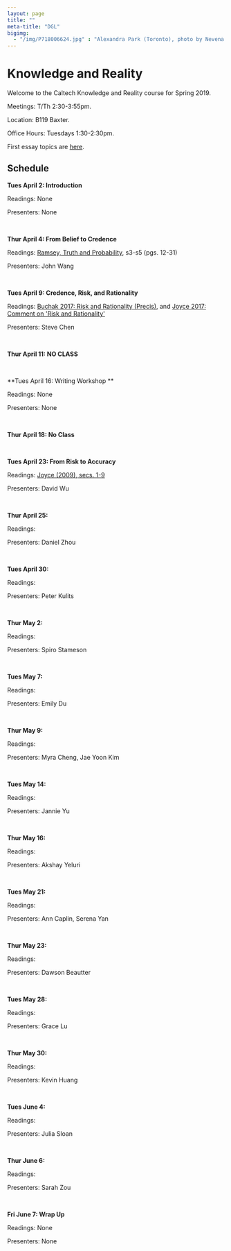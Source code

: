```yaml
---
layout: page 
title: ""
meta-title: "DGL"
bigimg:
  - "/img/P718006624.jpg" : "Alexandra Park (Toronto), photo by Nevena Novakovic (2017)"
---
```


# Knowledge and Reality 

Welcome to the Caltech Knowledge and Reality course for Spring 2019. 

Meetings: T/Th 2:30-3:55pm. 

Location: B119 Baxter.

Office Hours: Tuesdays 1:30-2:30pm. 

First essay topics are [here](essay1.md). 

## Schedule 

**Tues April 2: Introduction** 

Readings: None

Presenters: None

<br/>

**Thur April 4: From Belief to Credence**

Readings: [Ramsey, Truth and Probability](https://core.ac.uk/download/pdf/7048428.pdf), s3-s5 (pgs. 12-31)

Presenters: John Wang

<br/>

**Tues April 9: Credence, Risk, and Rationality** 

Readings: [Buchak 2017: Risk and Rationality (Precis)](BuchakPrecis.pdf), and [Joyce 2017: Comment on 'Risk and Rationality'](JoyceComment.pdf)

Presenters: Steve Chen

<br/>

**Thur April 11: NO CLASS** 

<br/>

**Tues April 16: Writing Workshop ** 

Readings: None 

Presenters: None

<br/>

**Thur April 18: No Class** 

<br/>

**Tues April 23: From Risk to Accuracy** 

Readings: [Joyce (2009), secs. 1-9](http://www-personal.umich.edu/~jjoyce/papers/aac.pdf)

Presenters: David Wu

<br/>

**Thur April 25:** 

Readings: 

Presenters: Daniel Zhou 

<br/>

**Tues April 30:** 

Readings: 

Presenters: Peter Kulits

<br/>

**Thur May 2:** 

Readings: 

Presenters: Spiro Stameson

<br/>

**Tues May 7:** 

Readings: 

Presenters: Emily Du

<br/>

**Thur May 9:** 

Readings: 

Presenters: Myra Cheng, Jae Yoon Kim 

<br/>

**Tues May 14:** 

Readings: 

Presenters: Jannie Yu

<br/>

**Thur May 16:** 

Readings: 

Presenters: Akshay Yeluri

<br/>

**Tues May 21:** 

Readings: 

Presenters: Ann Caplin, Serena Yan 

<br/>

**Thur May 23:** 

Readings: 

Presenters: Dawson Beautter

<br/>

**Tues May 28:** 

Readings: 

Presenters: Grace Lu 

<br/>

**Thur May 30:** 

Readings: 

Presenters: Kevin Huang

<br/>

**Tues June 4:** 

Readings: 

Presenters: Julia Sloan 

<br/>

**Thur June 6:** 

Readings: 

Presenters: Sarah Zou

<br/>

**Fri June 7: Wrap Up** 

Readings: None

Presenters: None
